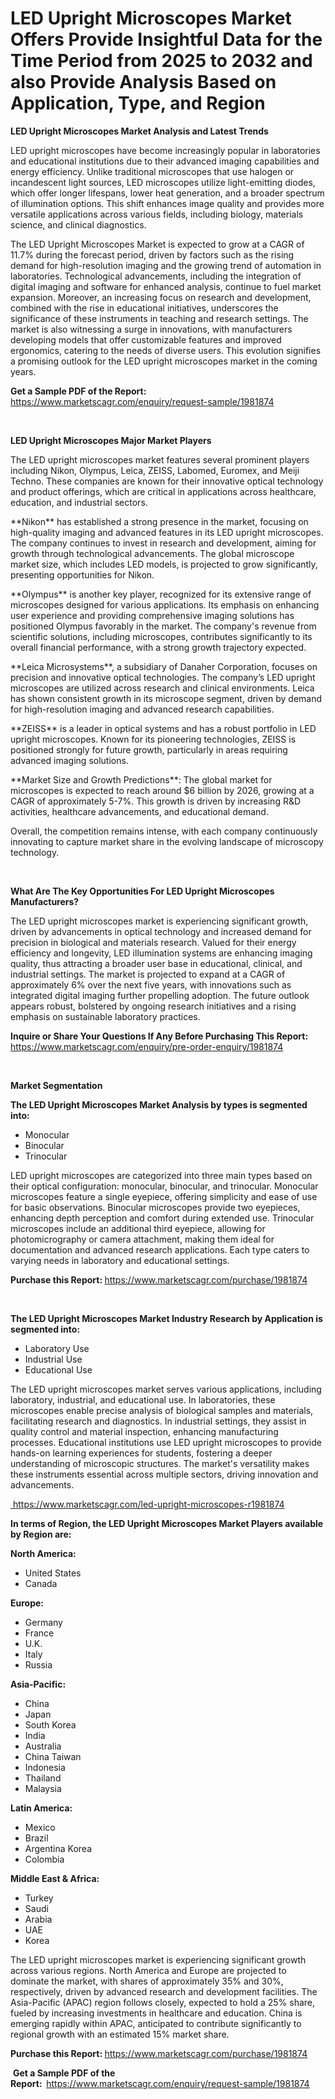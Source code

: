 <p><h1>LED Upright Microscopes Market Offers Provide Insightful Data for the Time Period from 2025 to 2032 and also Provide Analysis Based on Application, Type, and Region</h1></p><p><strong>LED Upright Microscopes Market Analysis and Latest Trends</strong></p>
<p><p>LED upright microscopes have become increasingly popular in laboratories and educational institutions due to their advanced imaging capabilities and energy efficiency. Unlike traditional microscopes that use halogen or incandescent light sources, LED microscopes utilize light-emitting diodes, which offer longer lifespans, lower heat generation, and a broader spectrum of illumination options. This shift enhances image quality and provides more versatile applications across various fields, including biology, materials science, and clinical diagnostics.</p><p>The LED Upright Microscopes Market is expected to grow at a CAGR of 11.7% during the forecast period, driven by factors such as the rising demand for high-resolution imaging and the growing trend of automation in laboratories. Technological advancements, including the integration of digital imaging and software for enhanced analysis, continue to fuel market expansion. Moreover, an increasing focus on research and development, combined with the rise in educational initiatives, underscores the significance of these instruments in teaching and research settings. The market is also witnessing a surge in innovations, with manufacturers developing models that offer customizable features and improved ergonomics, catering to the needs of diverse users. This evolution signifies a promising outlook for the LED upright microscopes market in the coming years.</p></p>
<p><strong>Get a Sample PDF of the Report:&nbsp;</strong> <a href="https://www.marketscagr.com/enquiry/request-sample/1981874?utm_campaign=1848&utm_medium=2&utm_source=Github&utm_content=ia&utm_term=16042025&utm_id=led-upright-microscopes">https://www.marketscagr.com/enquiry/request-sample/1981874</a></p>
<p>&nbsp;</p>
<p><strong>LED Upright Microscopes Major Market Players</strong></p>
<p><p>The LED upright microscopes market features several prominent players including Nikon, Olympus, Leica, ZEISS, Labomed, Euromex, and Meiji Techno. These companies are known for their innovative optical technology and product offerings, which are critical in applications across healthcare, education, and industrial sectors.</p><p>**Nikon** has established a strong presence in the market, focusing on high-quality imaging and advanced features in its LED upright microscopes. The company continues to invest in research and development, aiming for growth through technological advancements. The global microscope market size, which includes LED models, is projected to grow significantly, presenting opportunities for Nikon.</p><p>**Olympus** is another key player, recognized for its extensive range of microscopes designed for various applications. Its emphasis on enhancing user experience and providing comprehensive imaging solutions has positioned Olympus favorably in the market. The company's revenue from scientific solutions, including microscopes, contributes significantly to its overall financial performance, with a strong growth trajectory expected.</p><p>**Leica Microsystems**, a subsidiary of Danaher Corporation, focuses on precision and innovative optical technologies. The company’s LED upright microscopes are utilized across research and clinical environments. Leica has shown consistent growth in its microscope segment, driven by demand for high-resolution imaging and advanced research capabilities.</p><p>**ZEISS** is a leader in optical systems and has a robust portfolio in LED upright microscopes. Known for its pioneering technologies, ZEISS is positioned strongly for future growth, particularly in areas requiring advanced imaging solutions.</p><p>**Market Size and Growth Predictions**: The global market for microscopes is expected to reach around $6 billion by 2026, growing at a CAGR of approximately 5-7%. This growth is driven by increasing R&D activities, healthcare advancements, and educational demand.</p><p>Overall, the competition remains intense, with each company continuously innovating to capture market share in the evolving landscape of microscopy technology.</p></p>
<p>&nbsp;</p>
<p><strong>What Are The Key Opportunities For LED Upright Microscopes Manufacturers?</strong></p>
<p><p>The LED upright microscopes market is experiencing significant growth, driven by advancements in optical technology and increased demand for precision in biological and materials research. Valued for their energy efficiency and longevity, LED illumination systems are enhancing imaging quality, thus attracting a broader user base in educational, clinical, and industrial settings. The market is projected to expand at a CAGR of approximately 6% over the next five years, with innovations such as integrated digital imaging further propelling adoption. The future outlook appears robust, bolstered by ongoing research initiatives and a rising emphasis on sustainable laboratory practices.</p></p>
<p><strong>Inquire or Share Your Questions If Any Before Purchasing This Report:</strong> <a href="https://www.marketscagr.com/enquiry/pre-order-enquiry/1981874?utm_campaign=1848&utm_medium=2&utm_source=Github&utm_content=ia&utm_term=16042025&utm_id=led-upright-microscopes">https://www.marketscagr.com/enquiry/pre-order-enquiry/1981874</a></p>
<p>&nbsp;</p>
<p><strong>Market Segmentation</strong></p>
<p><strong>The LED Upright Microscopes Market Analysis by types is segmented into:</strong></p>
<p><ul><li>Monocular</li><li>Binocular</li><li>Trinocular</li></ul></p>
<p><p>LED upright microscopes are categorized into three main types based on their optical configuration: monocular, binocular, and trinocular. Monocular microscopes feature a single eyepiece, offering simplicity and ease of use for basic observations. Binocular microscopes provide two eyepieces, enhancing depth perception and comfort during extended use. Trinocular microscopes include an additional third eyepiece, allowing for photomicrography or camera attachment, making them ideal for documentation and advanced research applications. Each type caters to varying needs in laboratory and educational settings.</p></p>
<p><strong>Purchase this Report:&nbsp;</strong><a href="https://www.marketscagr.com/purchase/1981874?utm_campaign=1848&utm_medium=2&utm_source=Github&utm_content=ia&utm_term=16042025&utm_id=led-upright-microscopes">https://www.marketscagr.com/purchase/1981874</a></p>
<p>&nbsp;</p>
<p><strong>The LED Upright Microscopes Market Industry Research by Application is segmented into:</strong></p>
<p><ul><li>Laboratory Use</li><li>Industrial Use</li><li>Educational Use</li></ul></p>
<p><p>The LED upright microscopes market serves various applications, including laboratory, industrial, and educational use. In laboratories, these microscopes enable precise analysis of biological samples and materials, facilitating research and diagnostics. In industrial settings, they assist in quality control and material inspection, enhancing manufacturing processes. Educational institutions use LED upright microscopes to provide hands-on learning experiences for students, fostering a deeper understanding of microscopic structures. The market's versatility makes these instruments essential across multiple sectors, driving innovation and advancements.</p></p>
<p><a href="https://www.marketscagr.com/led-upright-microscopes-r1981874?utm_campaign=1848&utm_medium=2&utm_source=Github&utm_content=ia&utm_term=16042025&utm_id=led-upright-microscopes">&nbsp;https://www.marketscagr.com/led-upright-microscopes-r1981874</a></p>
<p><strong>In terms of Region, the LED Upright Microscopes Market Players available by Region are:</strong></p>
<p>
    <p> <strong> North America: </strong>
        <ul>
            <li>United States</li>
            <li>Canada</li>
        </ul>
        </p> 
    <p> <strong> Europe: </strong>
        <ul>
            <li>Germany</li>
            <li>France</li>
            <li>U.K.</li>
            <li>Italy</li>
            <li>Russia</li>
        </ul>
        </p> 
    <p> <strong> Asia-Pacific: </strong>
        <ul>
            <li>China</li>
            <li>Japan</li>
            <li>South Korea</li>
            <li>India</li>
            <li>Australia</li>
            <li>China Taiwan</li>
            <li>Indonesia</li>
            <li>Thailand</li>
            <li>Malaysia</li>
        </ul>
        </p> 
    <p> <strong> Latin America: </strong>
        <ul>
            <li>Mexico</li>
            <li>Brazil</li>
            <li>Argentina Korea</li>
            <li>Colombia</li>
        </ul>
        </p> 
    <p> <strong> Middle East & Africa: </strong>
        <ul>
            <li>Turkey</li>
            <li>Saudi</li>
            <li>Arabia</li>
            <li>UAE</li>
            <li>Korea</li>
        </ul>
    </p>
    </p>
<p><p>The LED upright microscopes market is experiencing significant growth across various regions. North America and Europe are projected to dominate the market, with shares of approximately 35% and 30%, respectively, driven by advanced research and development facilities. The Asia-Pacific (APAC) region follows closely, expected to hold a 25% share, fueled by increasing investments in healthcare and education. China is emerging rapidly within APAC, anticipated to contribute significantly to regional growth with an estimated 15% market share.</p></p>
<p><strong>Purchase this Report: </strong><a href="https://www.marketscagr.com/purchase/1981874?utm_campaign=1848&utm_medium=2&utm_source=Github&utm_content=ia&utm_term=16042025&utm_id=led-upright-microscopes">https://www.marketscagr.com/purchase/1981874</a></p>
<p>&nbsp;<strong>Get a Sample PDF of the Report:&nbsp;&nbsp;</strong><a href="https://www.marketscagr.com/enquiry/request-sample/1981874?utm_campaign=1848&utm_medium=2&utm_source=Github&utm_content=ia&utm_term=16042025&utm_id=led-upright-microscopes">https://www.marketscagr.com/enquiry/request-sample/1981874</a></p>
<p><strong></strong></p>
<p><p></p><p></p><p></p></p>